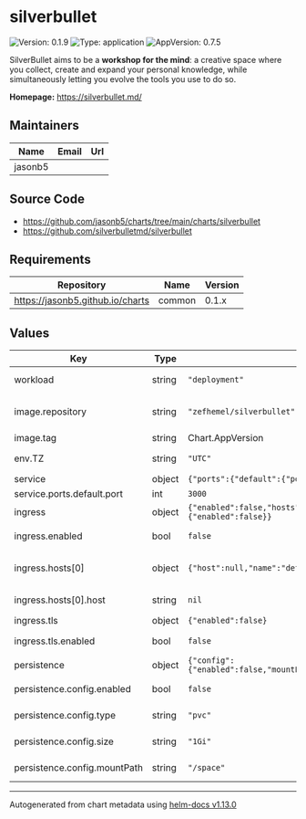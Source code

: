# silverbullet

![Version: 0.1.9](https://img.shields.io/badge/Version-0.1.9-informational?style=flat-square) ![Type: application](https://img.shields.io/badge/Type-application-informational?style=flat-square) ![AppVersion: 0.7.5](https://img.shields.io/badge/AppVersion-0.7.5-informational?style=flat-square)

SilverBullet aims to be a **workshop for the mind**: a creative space where you collect, create and expand your personal knowledge, while simultaneously letting you evolve the tools you use to do so.

**Homepage:** <https://silverbullet.md/>

## Maintainers

| Name | Email | Url |
| ---- | ------ | --- |
| jasonb5 |  |  |

## Source Code

* <https://github.com/jasonb5/charts/tree/main/charts/silverbullet>
* <https://github.com/silverbulletmd/silverbullet>

## Requirements

| Repository | Name | Version |
|------------|------|---------|
| https://jasonb5.github.io/charts | common | 0.1.x |

## Values

| Key | Type | Default | Description |
|-----|------|---------|-------------|
| workload | string | `"deployment"` | The default [workload](https://jasonb5.github.io/charts/site/guide/common-library/#workload) type |
| image.repository | string | `"zefhemel/silverbullet"` | Container image repository |
| image.tag | string | Chart.AppVersion | Image tag |
| env.TZ | string | `"UTC"` | Set the timezone |
| service | object | `{"ports":{"default":{"port":3000}}}` | [Service](https://jasonb5.github.io/charts/site/guide/common-library/#service) |
| service.ports.default.port | int | `3000` | Default port |
| ingress | object | `{"enabled":false,"hosts":[{"host":null,"name":"default"}],"tls":{"enabled":false}}` | [Ingress](https://jasonb5.github.io/charts/site/guide/common-library/#ingress) |
| ingress.enabled | bool | `false` | Enable/disable ingress |
| ingress.hosts[0] | object | `{"host":null,"name":"default"}` | Reference default service |
| ingress.hosts[0].host | string | `nil` | Ingress hostname |
| ingress.tls | object | `{"enabled":false}` | [TLS](https://jasonb5.github.io/charts/site/guide/common-library/#tls) |
| ingress.tls.enabled | bool | `false` | Enable/disable tls |
| persistence | object | `{"config":{"enabled":false,"mountPath":"/space","size":"1Gi","type":"pvc"}}` | [Persistence](https://jasonb5.github.io/charts/site/guide/common-library/#persistence) |
| persistence.config.enabled | bool | `false` | Enable/disable persistence |
| persistence.config.type | string | `"pvc"` | Type of volume mount |
| persistence.config.size | string | `"1Gi"` | Size of volume |
| persistence.config.mountPath | string | `"/space"` | Volume mount path |

----------------------------------------------
Autogenerated from chart metadata using [helm-docs v1.13.0](https://github.com/norwoodj/helm-docs/releases/v1.13.0)
